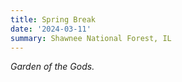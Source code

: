 ```yaml
---
title: Spring Break
date: '2024-03-11'
summary: Shawnee National Forest, IL
---
```


*Garden of the Gods.*

    

